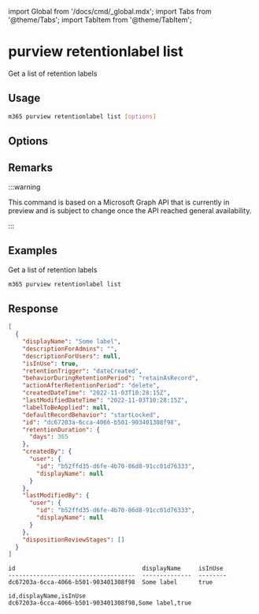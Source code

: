 <!-- DISCLAIMER: All secrets, passwords, and sensitive values in this document are examples only and not real credentials. -->
import Global from '/docs/cmd/_global.mdx';
import Tabs from '@theme/Tabs';
import TabItem from '@theme/TabItem';

# purview retentionlabel list

Get a list of retention labels

## Usage

```sh
m365 purview retentionlabel list [options]
```

## Options

<Global />

## Remarks

:::warning

This command is based on a Microsoft Graph API that is currently in preview and is subject to change once the API reached general availability.

:::

## Examples

Get a list of retention labels

```sh
m365 purview retentionlabel list
```

## Response

<Tabs>
  <TabItem value="JSON">

  ```json
  [
    {
      "displayName": "Some label",
      "descriptionForAdmins": "",
      "descriptionForUsers": null,
      "isInUse": true,
      "retentionTrigger": "dateCreated",
      "behaviorDuringRetentionPeriod": "retainAsRecord",
      "actionAfterRetentionPeriod": "delete",
      "createdDateTime": "2022-11-03T10:28:15Z",
      "lastModifiedDateTime": "2022-11-03T10:28:15Z",
      "labelToBeApplied": null,
      "defaultRecordBehavior": "startLocked",
      "id": "dc67203a-6cca-4066-b501-903401308f98",
      "retentionDuration": {
        "days": 365
      },
      "createdBy": {
        "user": {
          "id": "b52ffd35-d6fe-4b70-86d8-91cc01d76333",
          "displayName": null
        }
      },
      "lastModifiedBy": {
        "user": {
          "id": "b52ffd35-d6fe-4b70-86d8-91cc01d76333",
          "displayName": null
        }
      },
      "dispositionReviewStages": []
    }
  ]
  ```

  </TabItem>
  <TabItem value="Text">

  ```text
  id                                    displayName     isInUse
  ------------------------------------  --------------  --------
  dc67203a-6cca-4066-b501-903401308f98  Some label      true
  ```

  </TabItem>
  <TabItem value="CSV">

  ```csv
  id,displayName,isInUse
  dc67203a-6cca-4066-b501-903401308f98,Some label,true
  ```

  </TabItem>
</Tabs>
